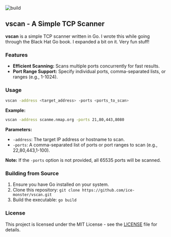 ![build](https://github.com/kronsby/vscan/actions/workflows/go.yml/badge.svg)
## vscan - A Simple TCP Scanner

**vscan** is a simple TCP scanner written in Go. I wrote this while going through the Black Hat Go
book. I expanded a bit on it. Very fun stuff!

### Features

  * **Efficient Scanning:** Scans multiple ports concurrently for fast results.
  * **Port Range Support:** Specify individual ports, comma-separated lists, or ranges (e.g., 1-1024).

### Usage

```bash
vscan -address <target_address> -ports <ports_to_scan> 
```

**Example:**

```bash
vscan -address scanme.nmap.org -ports 21,80,443,8080
```

**Parameters:**

  * `-address`: The target IP address or hostname to scan.
  * `-ports`:  A comma-separated list of ports or port ranges to scan (e.g., 22,80,443,1-100).

**Note:** If the `-ports` option is not provided, all 65535 ports will be scanned.

### Building from Source

1.  Ensure you have Go installed on your system.
2.  Clone this repository: `git clone https://github.com/ice-monster/vscan.git`
3.  Build the executable: `go build`

### License

This project is licensed under the MIT License - see the [LICENSE](/LICENSE) file for details.
